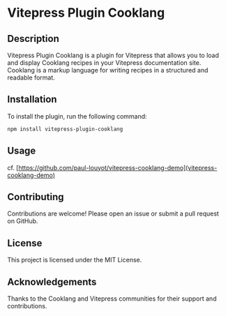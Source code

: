 # Vitepress Plugin Cooklang

## Description

Vitepress Plugin Cooklang is a plugin for Vitepress that allows you to load and display Cooklang recipes in your Vitepress documentation site. Cooklang is a markup language for writing recipes in a structured and readable format.

## Installation

To install the plugin, run the following command:

```bash
npm install vitepress-plugin-cooklang
```

## Usage

cf. [https://github.com/paul-louyot/vitepress-cooklang-demo](vitepress-cooklang-demo)

## Contributing

Contributions are welcome! Please open an issue or submit a pull request on GitHub.

## License

This project is licensed under the MIT License.

## Acknowledgements

Thanks to the Cooklang and Vitepress communities for their support and contributions.
